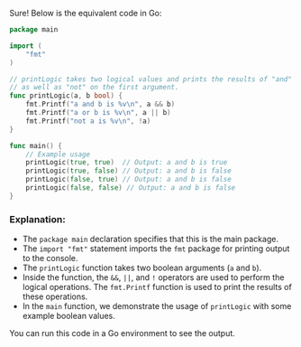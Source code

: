 Sure! Below is the equivalent code in Go:

```go
package main

import (
	"fmt"
)

// printLogic takes two logical values and prints the results of "and" and "or" on both arguments,
// as well as "not" on the first argument.
func printLogic(a, b bool) {
	fmt.Printf("a and b is %v\n", a && b)
	fmt.Printf("a or b is %v\n", a || b)
	fmt.Printf("not a is %v\n", !a)
}

func main() {
	// Example usage
	printLogic(true, true)  // Output: a and b is true
	printLogic(true, false) // Output: a and b is false
	printLogic(false, true) // Output: a and b is false
	printLogic(false, false) // Output: a and b is false
}
```

### Explanation:
- The `package main` declaration specifies that this is the main package.
- The `import "fmt"` statement imports the `fmt` package for printing output to the console.
- The `printLogic` function takes two boolean arguments (`a` and `b`).
- Inside the function, the `&&`, `||`, and `!` operators are used to perform the logical operations. The `fmt.Printf` function is used to print the results of these operations.
- In the `main` function, we demonstrate the usage of `printLogic` with some example boolean values.

You can run this code in a Go environment to see the output.
